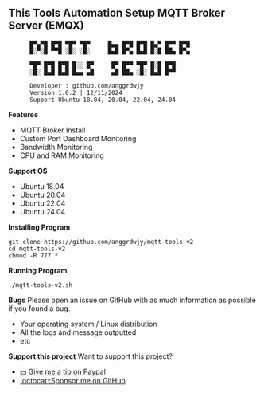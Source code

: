## This Tools Automation Setup MQTT Broker Server (EMQX)

```
      █▀▄▀█ █▀█ ▀█▀ ▀█▀     █▄▄ █▀█ █▀█ █▄▀ █▀▀ █▀█     
      █░▀░█ ▀▀█ ░█░ ░█░     █▄█ █▀▄ █▄█ █░█ ██▄ █▀▄     
                                                        
      ▀█▀ █▀█ █▀█ █░░ █▀     █▀ █▀▀ ▀█▀ █░█ █▀█         
      ░█░ █▄█ █▄█ █▄▄ ▄█     ▄█ ██▄ ░█░ █▄█ █▀▀         
                                                        
      Developer : github.com/anggrdwjy                  
      Version 1.0.2 | 12/11/2024                        
      Support Ubuntu 18.04, 20.04, 22.04, 24.04                                                               
```

**Features**
* MQTT Broker Install
* Custom Port Dashboard Monitoring
* Bandwidth Monitoring
* CPU and RAM Monitoring

**Support OS**
* Ubuntu 18.04
* Ubuntu 20.04
* Ubuntu 22.04
* Ubuntu 24.04

**Installing Program**
```
git clone https://github.com/anggrdwjy/mqtt-tools-v2
cd mqtt-tools-v2
chmod -R 777 *
```

**Running Program**
```
./mqtt-tools-v2.sh
```

**Bugs**
Please open an issue on GitHub with as much information as possible if you found a bug.
* Your operating system / Linux distribution
* All the logs and message outputted
* etc

**Support this project**
Want to support this project?
* [:dollar: Give me a tip on Paypal](https://www.paypal.me/AnggardaWijaya)
* [:octocat::Sponsor me on GitHub](https://github.com/anggrdwjy)
